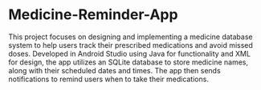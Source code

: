 # Medicine-Reminder-App
This project focuses on designing and implementing a medicine database system to help users track their prescribed medications and avoid missed doses. Developed in Android Studio using Java for functionality and XML for design, the app utilizes an SQLite database to store medicine names, along with their scheduled dates and times. The app then sends notifications to remind users when to take their medications.
